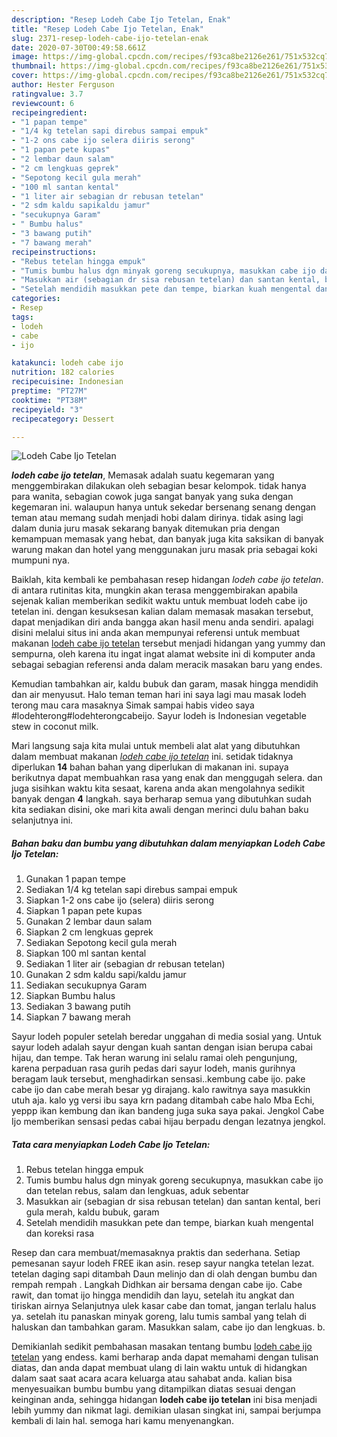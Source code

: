 ```yaml
---
description: "Resep Lodeh Cabe Ijo Tetelan, Enak"
title: "Resep Lodeh Cabe Ijo Tetelan, Enak"
slug: 2371-resep-lodeh-cabe-ijo-tetelan-enak
date: 2020-07-30T00:49:58.661Z
image: https://img-global.cpcdn.com/recipes/f93ca8be2126e261/751x532cq70/lodeh-cabe-ijo-tetelan-foto-resep-utama.jpg
thumbnail: https://img-global.cpcdn.com/recipes/f93ca8be2126e261/751x532cq70/lodeh-cabe-ijo-tetelan-foto-resep-utama.jpg
cover: https://img-global.cpcdn.com/recipes/f93ca8be2126e261/751x532cq70/lodeh-cabe-ijo-tetelan-foto-resep-utama.jpg
author: Hester Ferguson
ratingvalue: 3.7
reviewcount: 6
recipeingredient:
- "1 papan tempe"
- "1/4 kg tetelan sapi direbus sampai empuk"
- "1-2 ons cabe ijo selera diiris serong"
- "1 papan pete kupas"
- "2 lembar daun salam"
- "2 cm lengkuas geprek"
- "Sepotong kecil gula merah"
- "100 ml santan kental"
- "1 liter air sebagian dr rebusan tetelan"
- "2 sdm kaldu sapikaldu jamur"
- "secukupnya Garam"
- " Bumbu halus"
- "3 bawang putih"
- "7 bawang merah"
recipeinstructions:
- "Rebus tetelan hingga empuk"
- "Tumis bumbu halus dgn minyak goreng secukupnya, masukkan cabe ijo dan tetelan rebus, salam dan lengkuas, aduk sebentar"
- "Masukkan air (sebagian dr sisa rebusan tetelan) dan santan kental, beri gula merah, kaldu bubuk, garam"
- "Setelah mendidih masukkan pete dan tempe, biarkan kuah mengental dan koreksi rasa"
categories:
- Resep
tags:
- lodeh
- cabe
- ijo

katakunci: lodeh cabe ijo 
nutrition: 182 calories
recipecuisine: Indonesian
preptime: "PT27M"
cooktime: "PT38M"
recipeyield: "3"
recipecategory: Dessert

---
```



![Lodeh Cabe Ijo Tetelan](https://img-global.cpcdn.com/recipes/f93ca8be2126e261/751x532cq70/lodeh-cabe-ijo-tetelan-foto-resep-utama.jpg)

<b><i>lodeh cabe ijo tetelan</i></b>, Memasak adalah suatu kegemaran yang menggembirakan dilakukan oleh sebagian besar kelompok. tidak hanya para wanita, sebagian cowok juga sangat banyak yang suka dengan kegemaran ini. walaupun hanya untuk sekedar bersenang senang dengan teman atau memang sudah menjadi hobi dalam dirinya. tidak asing lagi dalam dunia juru masak sekarang banyak ditemukan pria dengan kemampuan memasak yang hebat, dan banyak juga kita saksikan di banyak warung makan dan hotel yang menggunakan juru masak pria sebagai koki mumpuni nya.

Baiklah, kita kembali ke pembahasan resep hidangan <i>lodeh cabe ijo tetelan</i>. di antara rutinitas kita, mungkin akan terasa menggembirakan apabila sejenak kalian memberikan sedikit waktu untuk membuat lodeh cabe ijo tetelan ini. dengan kesuksesan kalian dalam memasak masakan tersebut, dapat menjadikan diri anda bangga akan hasil menu anda sendiri. apalagi disini melalui situs ini anda akan mempunyai referensi untuk membuat makanan <u>lodeh cabe ijo tetelan</u> tersebut menjadi hidangan yang yummy dan sempurna, oleh karena itu ingat ingat alamat website ini di komputer anda sebagai sebagian referensi anda dalam meracik masakan baru yang endes.

Kemudian tambahkan air, kaldu bubuk dan garam, masak hingga mendidih dan air menyusut. Halo teman teman hari ini saya lagi mau masak lodeh terong mau cara masaknya Simak sampai habis video saya #lodehterong#lodehterongcabeijo. Sayur lodeh is Indonesian vegetable stew in coconut milk.


Mari langsung saja kita mulai untuk membeli alat alat yang dibutuhkan dalam membuat makanan <u><i>lodeh cabe ijo tetelan</i></u> ini. setidak tidaknya diperlukan <b>14</b> bahan bahan yang diperlukan di makanan ini. supaya berikutnya dapat membuahkan rasa yang enak dan menggugah selera. dan juga sisihkan waktu kita sesaat, karena anda akan mengolahnya sedikit banyak dengan <b>4</b> langkah. saya berharap semua yang dibutuhkan sudah kita sediakan disini, oke mari kita awali dengan merinci dulu bahan baku selanjutnya ini.

<!--inarticleads1-->

##### Bahan baku dan bumbu yang dibutuhkan dalam menyiapkan Lodeh Cabe Ijo Tetelan:

1. Gunakan 1 papan tempe
1. Sediakan 1/4 kg tetelan sapi direbus sampai empuk
1. Siapkan 1-2 ons cabe ijo (selera) diiris serong
1. Siapkan 1 papan pete kupas
1. Gunakan 2 lembar daun salam
1. Siapkan 2 cm lengkuas geprek
1. Sediakan Sepotong kecil gula merah
1. Siapkan 100 ml santan kental
1. Sediakan 1 liter air (sebagian dr rebusan tetelan)
1. Gunakan 2 sdm kaldu sapi/kaldu jamur
1. Sediakan secukupnya Garam
1. Siapkan  Bumbu halus
1. Sediakan 3 bawang putih
1. Siapkan 7 bawang merah


Sayur lodeh populer setelah beredar unggahan di media sosial yang. Untuk sayur lodeh adalah sayur dengan kuah santan dengan isian berupa cabai hijau, dan tempe. Tak heran warung ini selalu ramai oleh pengunjung, karena perpaduan rasa gurih pedas dari sayur lodeh, manis gurihnya beragam lauk tersebut, menghadirkan sensasi..kembung cabe ijo. pake cabe ijo dan cabe merah besar yg dirajang. kalo rawitnya saya masukkin utuh aja. kalo yg versi ibu saya krn padang ditambah cabe halo Mba Echi, yeppp ikan kembung dan ikan bandeng juga suka saya pakai. Jengkol Cabe Ijo memberikan sensasi pedas cabai hijau berpadu dengan lezatnya jengkol. 

<!--inarticleads2-->

##### Tata cara menyiapkan Lodeh Cabe Ijo Tetelan:

1. Rebus tetelan hingga empuk
1. Tumis bumbu halus dgn minyak goreng secukupnya, masukkan cabe ijo dan tetelan rebus, salam dan lengkuas, aduk sebentar
1. Masukkan air (sebagian dr sisa rebusan tetelan) dan santan kental, beri gula merah, kaldu bubuk, garam
1. Setelah mendidih masukkan pete dan tempe, biarkan kuah mengental dan koreksi rasa


Resep dan cara membuat/memasaknya praktis dan sederhana. Setiap pemesanan sayur lodeh FREE ikan asin. resep sayur nangka tetelan lezat. tetelan daging sapi ditambah Daun melinjo dan di olah dengan bumbu dan rempah rempah . Langkah Didhkan air bersama dengan cabe ijo. Cabe rawit, dan tomat ijo hingga mendidih dan layu, setelah itu angkat dan tiriskan airnya Selanjutnya ulek kasar cabe dan tomat, jangan terlalu halus ya. setelah itu panaskan minyak goreng, lalu tumis sambal yang telah di haluskan dan tambahkan garam. Masukkan salam, cabe ijo dan lengkuas. b. 

Demikianlah sedikit pembahasan masakan tentang bumbu <u>lodeh cabe ijo tetelan</u> yang endess. kami berharap anda dapat memahami dengan tulisan diatas, dan anda dapat membuat ulang di lain waktu untuk di hidangkan dalam saat saat acara acara keluarga atau sahabat anda. kalian bisa menyesuaikan bumbu bumbu yang ditampilkan diatas sesuai dengan keinginan anda, sehingga hidangan <b>lodeh cabe ijo tetelan</b> ini bisa menjadi lebih yummy dan nikmat lagi. demikian ulasan singkat ini, sampai berjumpa kembali di lain hal. semoga hari kamu menyenangkan.
